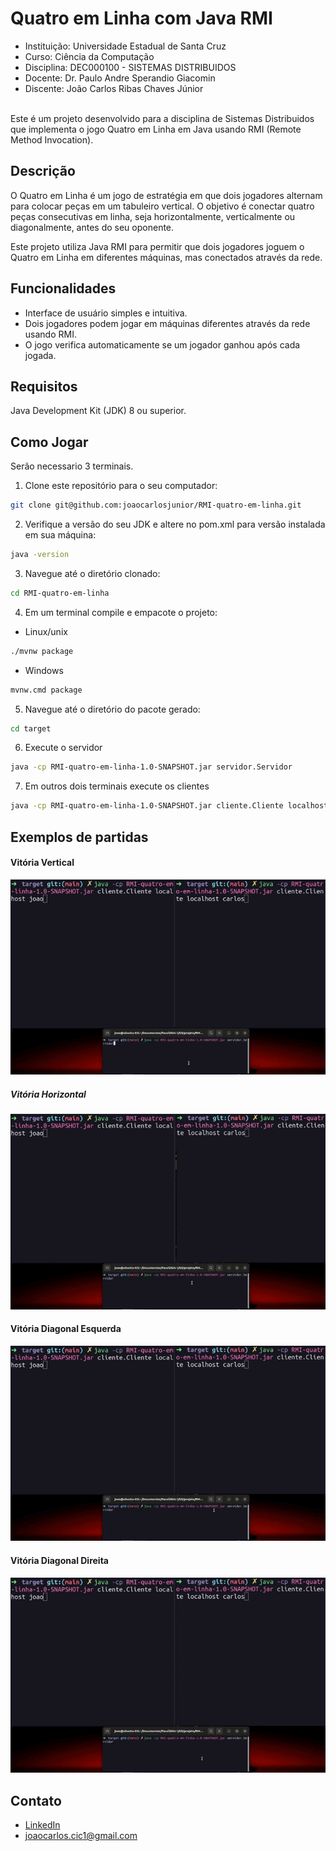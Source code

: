 # Quatro em Linha com Java RMI
- Instituição: Universidade Estadual de Santa Cruz
- Curso: Ciência da Computação
- Disciplina: DEC000100 - SISTEMAS DISTRIBUIDOS
- Docente: Dr. Paulo Andre Sperandio Giacomin
- Discente: João Carlos Ribas Chaves Júnior

<br>Este é um projeto desenvolvido para a disciplina de Sistemas Distribuidos que implementa o jogo Quatro em Linha em Java usando RMI (Remote Method Invocation).

## Descrição

O Quatro em Linha é um jogo de estratégia em que dois jogadores alternam para colocar peças em um tabuleiro vertical. O objetivo é conectar quatro peças consecutivas em linha, seja horizontalmente, verticalmente ou diagonalmente, antes do seu oponente.

Este projeto utiliza Java RMI para permitir que dois jogadores joguem o Quatro em Linha em diferentes máquinas, mas conectados através da rede.

## Funcionalidades

* Interface de usuário simples e intuitiva.
* Dois jogadores podem jogar em máquinas diferentes através da rede usando RMI.
* O jogo verifica automaticamente se um jogador ganhou após cada jogada.

## Requisitos
Java Development Kit (JDK) 8 ou superior.

## Como Jogar
Serão necessario 3 terminais.
1. Clone este repositório para o seu computador:
```sh
git clone git@github.com:joaocarlosjunior/RMI-quatro-em-linha.git
```
2. Verifique a versão do seu JDK e altere no pom.xml para versão instalada em sua máquina:
```sh
java -version
```
3. Navegue até o diretório clonado:
```sh
cd RMI-quatro-em-linha
```
4. Em um terminal compile e empacote o projeto:
- Linux/unix
```sh
./mvnw package
```
- Windows
```sh
mvnw.cmd package
```
5. Navegue até o diretório do pacote gerado:
```sh
cd target
```
6. Execute o servidor
```sh
java -cp RMI-quatro-em-linha-1.0-SNAPSHOT.jar servidor.Servidor  
```
7. Em outros dois terminais execute os clientes
```sh
java -cp RMI-quatro-em-linha-1.0-SNAPSHOT.jar cliente.Cliente localhost [nome do jogador]
``` 


## Exemplos de partidas
#### Vitória Vertical
![](https://github.com/joaocarlosjunior/RMI-quatro-em-linha/blob/main/assets/exemplo-partida.gif)
##### Vitória Horizontal
![](https://github.com/joaocarlosjunior/RMI-quatro-em-linha/blob/main/assets/exemplo-partida-h.gif)
#### Vitória Diagonal Esquerda
![](https://github.com/joaocarlosjunior/RMI-quatro-em-linha/blob/main/assets/exemplo-partida-diagonal-e.gif)
#### Vitória Diagonal Direita
![](https://github.com/joaocarlosjunior/RMI-quatro-em-linha/blob/main/assets/exemplo-partida-diagonal-d.gif)
## Contato
- [LinkedIn](https://www.linkedin.com/in/joaocarlosjr/)
- [joaocarlos.cic1@gmail.com](mailto:joaocarlos.cic1@gmail.com)

